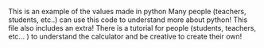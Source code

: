 This is an example of the values made in python
Many people (teachers, students, etc..) can use this code to understand more about python!
This file also includes an extra! There is a tutorial for people (students, teachers, etc... ) to understand the calculator and be creative to create their own!
